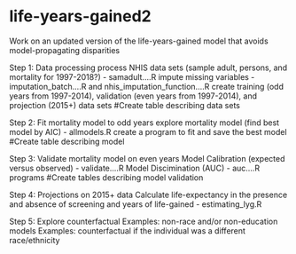 # life-years-gained2
Work on an updated version of the life-years-gained model that avoids model-propagating disparities

Step 1: Data processing
process NHIS data sets (sample adult, persons, and mortality for 1997-2018?) - samadult....R
impute missing variables - imputation_batch....R and nhis_imputation_function....R
create training (odd years from 1997-2014), validation (even years from 1997-2014), and projection (2015+) data sets
#Create table describing data sets

Step 2: Fit mortality model to odd years
explore mortality model (find best model by AIC) - allmodels.R
create a program to fit and save the best model
#Create table describing model

Step 3: Validate mortality model on even years
Model Calibration (expected versus observed) - validate....R
Model Discimination (AUC) - auc....R programs
#Create tables describing model validation

Step 4: Projections on 2015+ data
Calculate life-expectancy in the presence and absence of screening and years of life-gained - estimating_lyg.R

Step 5: Explore counterfactual
Examples: non-race and/or non-education models
Examples: counterfactual if the individual was a different race/ethnicity

